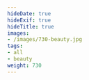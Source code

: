 ```yaml
---
hideDate: true
hideExif: true
hideTitle: true
images:
- /images/730-beauty.jpg
tags:
- all
- beauty
weight: 730
---
```

